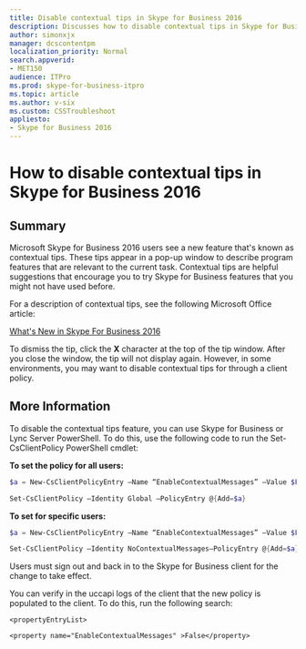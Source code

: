 ```yaml
---
title: Disable contextual tips in Skype for Business 2016
description: Discusses how to disable contextual tips in Skype for Business 2016. Although these tips display helpful suggestions about program features for users, you may want to turn them off.
author: simonxjx
manager: dcscontentpm
localization_priority: Normal
search.appverid: 
- MET150
audience: ITPro
ms.prod: skype-for-business-itpro
ms.topic: article
ms.author: v-six
ms.custom: CSSTroubleshoot
appliesto:
- Skype for Business 2016
---
```


# How to disable contextual tips in Skype for Business 2016

## Summary

Microsoft Skype for Business 2016 users see a new feature that's known as contextual tips. These tips appear in a pop-up window to describe program features that are relevant to the current task. Contextual tips are helpful suggestions that encourage you to try Skype for Business features that you might not have used before.

For a description of contextual tips, see the following Microsoft Office article:

[What's New in Skype For Business 2016](https://support.office.com/article/what-s-new-in-skype-for-business-2016-cece9f93-add1-4d93-9a38-56cc598e5781)

To dismiss the tip, click the **X** character at the top of the tip window. After you close the window, the tip will not display again. However, in some environments, you may want to disable contextual tips for through a client policy.

## More Information

To disable the contextual tips feature, you can use Skype for Business or Lync Server PowerShell. To do this, use the following code to run the Set-CsClientPolicy PowerShell cmdlet:

**To set the policy for all users:**

```powershell
$a = New-CsClientPolicyEntry –Name “EnableContextualMessages” –Value $False

Set-CsClientPolicy –Identity Global –PolicyEntry @{Add=$a}
```

**To set for specific users:**

```powershell
$a = New-CsClientPolicyEntry –Name “EnableContextualMessages” –Value $Falsenew-CsCLientPolicy -Identity NoContextualMessages

Set-CsClientPolicy –Identity NoContextualMessages–PolicyEntry @{Add=$a}Grant-CsClientPolicy -Identity userX
```

Users must sign out and back in to the Skype for Business client for the change to take effect.

You can verify in the uccapi logs of the client that the new policy is populated to the client. To do this, run the following search:

```adoc
<propertyEntryList>

<property name="EnableContextualMessages" >False</property>
```
